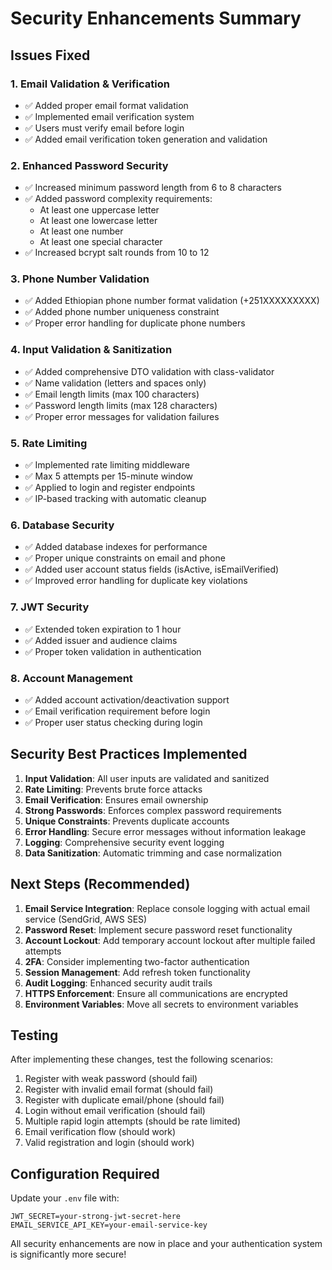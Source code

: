 # Security Enhancements Summary

## Issues Fixed

### 1. **Email Validation & Verification**
- ✅ Added proper email format validation
- ✅ Implemented email verification system
- ✅ Users must verify email before login
- ✅ Added email verification token generation and validation

### 2. **Enhanced Password Security**
- ✅ Increased minimum password length from 6 to 8 characters
- ✅ Added password complexity requirements:
  - At least one uppercase letter
  - At least one lowercase letter  
  - At least one number
  - At least one special character
- ✅ Increased bcrypt salt rounds from 10 to 12

### 3. **Phone Number Validation**
- ✅ Added Ethiopian phone number format validation (+251XXXXXXXXX)
- ✅ Added phone number uniqueness constraint
- ✅ Proper error handling for duplicate phone numbers

### 4. **Input Validation & Sanitization**
- ✅ Added comprehensive DTO validation with class-validator
- ✅ Name validation (letters and spaces only)
- ✅ Email length limits (max 100 characters)
- ✅ Password length limits (max 128 characters)
- ✅ Proper error messages for validation failures

### 5. **Rate Limiting**
- ✅ Implemented rate limiting middleware
- ✅ Max 5 attempts per 15-minute window
- ✅ Applied to login and register endpoints
- ✅ IP-based tracking with automatic cleanup

### 6. **Database Security**
- ✅ Added database indexes for performance
- ✅ Proper unique constraints on email and phone
- ✅ Added user account status fields (isActive, isEmailVerified)
- ✅ Improved error handling for duplicate key violations

### 7. **JWT Security**
- ✅ Extended token expiration to 1 hour
- ✅ Added issuer and audience claims
- ✅ Proper token validation in authentication

### 8. **Account Management**
- ✅ Added account activation/deactivation support
- ✅ Email verification requirement before login
- ✅ Proper user status checking during login

## Security Best Practices Implemented

1. **Input Validation**: All user inputs are validated and sanitized
2. **Rate Limiting**: Prevents brute force attacks
3. **Email Verification**: Ensures email ownership
4. **Strong Passwords**: Enforces complex password requirements
5. **Unique Constraints**: Prevents duplicate accounts
6. **Error Handling**: Secure error messages without information leakage
7. **Logging**: Comprehensive security event logging
8. **Data Sanitization**: Automatic trimming and case normalization

## Next Steps (Recommended)

1. **Email Service Integration**: Replace console logging with actual email service (SendGrid, AWS SES)
2. **Password Reset**: Implement secure password reset functionality
3. **Account Lockout**: Add temporary account lockout after multiple failed attempts
4. **2FA**: Consider implementing two-factor authentication
5. **Session Management**: Add refresh token functionality
6. **Audit Logging**: Enhanced security audit trails
7. **HTTPS Enforcement**: Ensure all communications are encrypted
8. **Environment Variables**: Move all secrets to environment variables

## Testing

After implementing these changes, test the following scenarios:

1. Register with weak password (should fail)
2. Register with invalid email format (should fail)
3. Register with duplicate email/phone (should fail)
4. Login without email verification (should fail)
5. Multiple rapid login attempts (should be rate limited)
6. Email verification flow (should work)
7. Valid registration and login (should work)

## Configuration Required

Update your `.env` file with:
```
JWT_SECRET=your-strong-jwt-secret-here
EMAIL_SERVICE_API_KEY=your-email-service-key
```

All security enhancements are now in place and your authentication system is significantly more secure!